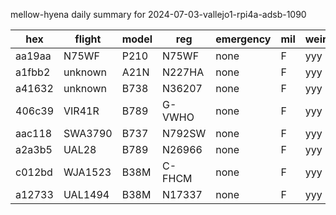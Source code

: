 mellow-hyena daily summary for 2024-07-03-vallejo1-rpi4a-adsb-1090

|hex|flight|model|reg|emergency|mil|weirdo|
|--|--|--|--|--|--|--|
|aa19aa|N75WF|P210|N75WF|none|F|yyy|
|a1fbb2|unknown|A21N|N227HA|none|F|yyy|
|a41632|unknown|B738|N36207|none|F|yyy|
|406c39|VIR41R|B789|G-VWHO|none|F|yyy|
|aac118|SWA3790|B737|N792SW|none|F|yyy|
|a2a3b5|UAL28|B789|N26966|none|F|yyy|
|c012bd|WJA1523|B38M|C-FHCM|none|F|yyy|
|a12733|UAL1494|B38M|N17337|none|F|yyy|
